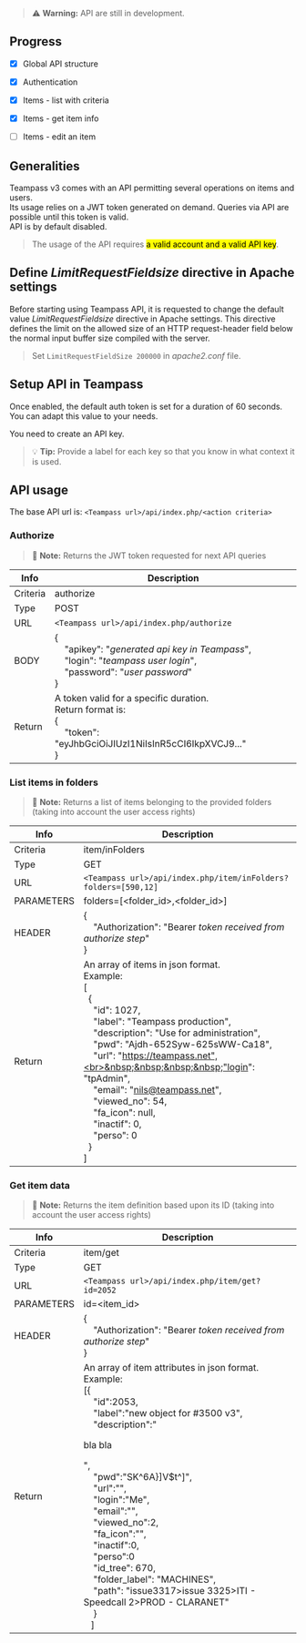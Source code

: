 <!-- docs/api-basic.md -->

> :warning: **Warning:** API are still in development.

## Progress

- [x] Global API structure
- [x] Authentication
- [x] Items - list with criteria
- [x] Items - get item info
- [ ] Items - edit an item


## Generalities

Teampass v3 comes with an API permitting several operations on items and users.\
Its usage relies on a JWT token generated on demand.
Queries via API are possible until this token is valid.\
API is by default disabled. 

> The usage of the API requires <mark>a valid account and a valid API key</mark>.

## Define _LimitRequestFieldsize_ directive in Apache settings

Before starting using Teampass API, it is requested to change the default value _LimitRequestFieldsize_ directive in Apache settings.
This directive defines the limit on the allowed size of an HTTP request-header field below the normal input buffer size compiled with the server.

> Set `LimitRequestFieldSize 200000` in _apache2.conf_ file.

## Setup API in Teampass

Once enabled, the default auth token is set for a duration of 60 seconds. You can adapt this value to your needs.

You need to create an API key.

> :bulb: **Tip:** Provide a label for each key so that you know in what context it is used.


## API usage

The base API url is: `<Teampass url>/api/index.php/<action criteria>`

### Authorize

> :memo: **Note:** Returns the JWT token requested for next API queries

| Info | Description |
| ---- | ----------- |
| Criteria | authorize |
| Type | POST |
| URL | `<Teampass url>/api/index.php/authorize` |
| BODY | {<br>&nbsp;&nbsp;&nbsp;&nbsp;"apikey": "_generated api key in Teampass_",<br>&nbsp;&nbsp;&nbsp;&nbsp;"login": "_teampass user login_",<br>&nbsp;&nbsp;&nbsp;&nbsp;"password": "_user password_"<br>} |
| Return | A token valid for a specific duration.<br>Return format is:<br>{<br>&nbsp;&nbsp;&nbsp;&nbsp;"token": "eyJhbGciOiJIUzI1NiIsInR5cCI6IkpXVCJ9..."<br>} |

### List items in folders

> :memo: **Note:** Returns a list of items belonging to the provided folders (taking into account the user access rights)

| Info | Description |
| ---- | ----------- |
| Criteria | item/inFolders |
| Type | GET |
| URL | `<Teampass url>/api/index.php/item/inFolders?folders=[590,12]` |
| PARAMETERS | folders=[<folder_id>,<folder_id>] |
| HEADER | {<br>&nbsp;&nbsp;&nbsp;&nbsp;"Authorization": "Bearer _token received from authorize step_"<br>} |
| Return | An array of items in json format.<br>Example:<br>[<br>&nbsp;&nbsp;{<br>&nbsp;&nbsp;&nbsp;&nbsp;"id": 1027,<br>&nbsp;&nbsp;&nbsp;&nbsp;"label": "Teampass production",<br>&nbsp;&nbsp;&nbsp;&nbsp;"description": "Use for administration",<br>&nbsp;&nbsp;&nbsp;&nbsp;"pwd": "Ajdh-652Syw-625sWW-Ca18",<br>&nbsp;&nbsp;&nbsp;&nbsp;"url": "https://teampass.net",<br>&nbsp;&nbsp;&nbsp;&nbsp;"login": "tpAdmin",<br>&nbsp;&nbsp;&nbsp;&nbsp;"email": "nils@teampass.net",<br>&nbsp;&nbsp;&nbsp;&nbsp;"viewed_no": 54,<br>&nbsp;&nbsp;&nbsp;&nbsp;"fa_icon": null,<br>&nbsp;&nbsp;&nbsp;&nbsp;"inactif": 0,<br>&nbsp;&nbsp;&nbsp;&nbsp;"perso": 0<br>&nbsp;&nbsp;}<br>] |

### Get item data

> :memo: **Note:** Returns the item definition based upon its ID (taking into account the user access rights)

| Info | Description |
| ---- | ----------- |
| Criteria | item/get |
| Type | GET |
| URL | `<Teampass url>/api/index.php/item/get?id=2052` |
| PARAMETERS | id=<item_id> |
| HEADER | {<br>&nbsp;&nbsp;&nbsp;&nbsp;"Authorization": "Bearer _token received from authorize step_"<br>} |
| Return | An array of item attributes in json format.<br>Example:<br>[{<br>&nbsp;&nbsp;&nbsp;&nbsp;"id":2053,<br>&nbsp;&nbsp;&nbsp;&nbsp;"label":"new object for #3500 v3",<br>&nbsp;&nbsp;&nbsp;&nbsp;"description":"<p>bla bla</p>",<br>&nbsp;&nbsp;&nbsp;&nbsp;"pwd":"SK^6A}]V$t^]",<br>&nbsp;&nbsp;&nbsp;&nbsp;"url":"",<br>&nbsp;&nbsp;&nbsp;&nbsp;"login":"Me",<br>&nbsp;&nbsp;&nbsp;&nbsp;"email":"",<br>&nbsp;&nbsp;&nbsp;&nbsp;"viewed_no":2,<br>&nbsp;&nbsp;&nbsp;&nbsp;"fa_icon":"",<br>&nbsp;&nbsp;&nbsp;&nbsp;"inactif":0,<br>&nbsp;&nbsp;&nbsp;&nbsp;"perso":0<br>&nbsp;&nbsp;&nbsp;&nbsp;"id_tree": 670,<br>&nbsp;&nbsp;&nbsp;&nbsp;"folder_label": "MACHINES",<br>&nbsp;&nbsp;&nbsp;&nbsp;"path": "issue3317>issue 3325>ITI - Speedcall 2>PROD - CLARANET"<br>&nbsp;&nbsp;&nbsp;&nbsp;}<br>&nbsp;&nbsp;&nbsp;] |








